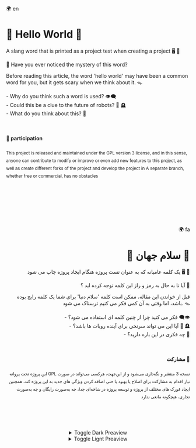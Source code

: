 <div><br>
  <div align="left">
    <p><span>🌍 en<span></p>
    <h1>📛 Hello World 📛</h1>
    <p>A slang word that is printed as a project test when creating a project 🖥️ 📗</p>
    <p>🔮 Have you ever noticed the mystery of this word? </p>
    <p>Before reading this article, the word 'hello world' may have been a common word for you, but it gets scary when we think about it. 🪤</p>
    <p>
      - Why do you think such a word is used? 👁️‍🗨️ <br/>
      - Could this be a clue to the future of robots? 🤖 🪦 <br/>
      - What do you think about this? 💭 <br/>
    </p><br>
    <h4>🤝 participation</h4>
      <p><sub>This project is released and maintained under the GPL version 3 license, and in this sense, anyone can contribute to modify or improve or even add new features to this project, as well as create different forks of the project and develop the project in A separate branch, whether free or commercial, has no obstacles</sub></p>
  </div>
  <br><br><br><br><br><br>
  <div align="right">
    <p><span>🌍 fa<span></p>
    <h1>📛 سلام جهان 📛</h1>
    <p>یک کلمه عامیانه که به عنوان تست پروژه هنگام ایجاد پروژه چاپ می شود 🖥️ 📗</p>
    <p>آیا تا به حال به رمز و راز این کلمه توجه کرده اید ؟ 🔮</p>
    <p>قبل از خواندن این مقاله، ممکن است کلمه 'سلام دنیا' برای شما یک کلمه رایج بوده باشد، اما وقتی به آن کمی فکر می کنیم ترسناک می شود. 🪤</p>
    <p>
      - فکر می کنید چرا از چنین کلمه ای استفاده می شود؟ 👁️‍🗨️ <br/>
      - آیا این می تواند سرنخی برای آینده روبات ها باشد؟ 🤖 🪦 <br/>
      - چه فکری در این باره دارید؟ 💭 <br/>
    </p><br>
    <h4 dir="rtl">🤝 مشارکت</h4>
    <p><sub>این پروژه تحت پروانه GPL نسخه 3 منتشر و نگه‌داری می‌شود و از این‌جهت، هرکسی می‌تواند در صورت نیاز اقدام به مشارکت برای اصلاح یا بهبود یا حتی اضافه کردن ویژگی های جدید به این پروژه کند، همچنین ایجاد فورک های مختلف از پروژه و توسعه پروژه در شاخه‌ای جدا، چه به‌صورت رایگان و چه به‌صورت تجاری، هیچگونه مانعی ندارد</sub></p>
  </div>
</div>
<br><br><br><br>
<div align="center">
  <details>
        <summary>Toggle Dark Preaview</summary><br>
        <img src="./assets/note/screenshots/1111.png" title="Github-Hello-World" alt="Hello World Img">
        <img src="./assets/note/screenshots/1112.png" title="Github-Hello-World" alt="Hello World Img">
        <img src="./assets/note/screenshots/1113.png" title="Github-Hello-World" alt="Hello World Img">
  </details>
  <details>
        <summary>Toggle Lignt Preaview</summary><br>
        <img src="./assets/note/screenshots/1111.png" title="Github-Hello-World" alt="Hello World Img">
        <img src="./assets/note/screenshots/1112.png" title="Github-Hello-World" alt="Hello World Img">
        <img src="./assets/note/screenshots/1113.png" title="Github-Hello-World" alt="Hello World Img">
  </details>
</div>
